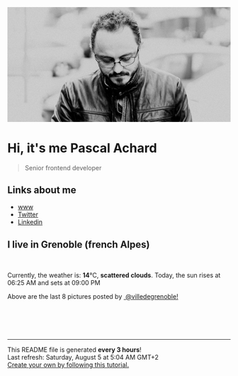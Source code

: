 ![Pascal Achard](./images/photo-pascal-achard.jpg)
# Hi, it's me Pascal Achard
> Senior frontend developer

## Links about me
- [www](https://www.pascal-achard.com)
- [Twitter](https://twitter.com/botmaster)
- [Linkedin](http://www.linkedin.com/in/pascal-achard)


## I live in Grenoble (french Alpes)
<img src="https://openweathermap.org/img/wn/03n@2x.png" alt="">

Currently, the weather is: **14**°C, **scattered clouds**.
Today, the sun rises at 06:25 AM and sets at 09:00 PM

Above are the last 8 pictures posted by <a href="https://www.instagram.com/villedegrenoble/" target="_blank"><img alt="" src="https://upload.wikimedia.org/wikipedia/commons/thumb/e/e7/Instagram_logo_2016.svg/1024px-Instagram_logo_2016.svg.png" width="20"/> @villedegrenoble!</a>

<p style="display: flex; flex-wrap: wrap; gap: 20px;">
        <img src="https://cdn1.picuki.com/hosted-by-instagram/q/0exhNuNYnjBcaS3SYdxKjf8AzPRyWgxSZ60STLepjSVmIR1vLHOapZA0mpCl6yRxIwVgFDeSYzxl7I0iUFhQCz18PULcTryKRDhV6K6cU+rN1D1u8pFjl7w9LH0YZHGo8sUrUgmYdSgIGaYDG7uo%7C%7CegT+OXucjcGoDSMNbdEnzdttdCwFahlza4lsfe4kx2xu5xncG114WNxahlw5OLUqQUCSKnjMcF6saR5UvoKmMZWpr6gmCG2GGM5b295BTGS9IjOkqg8iyDXdzQspjD3FO8EIU8hjl246i44ooMijr+mHYdm+MZgjonZH0lBWmhm+jVBocW+xzTsSUGI%7C%7CgVRwGKOlf7kNPEu+8WgGtKbcdnwlXSZaoT7TK5ueFA5IdnSWHH9LO2QKJgMptJlDtR+5lak1g+CJrii8RQ3CzAX1WCvX8ciYKzb+6GnzWTZhmDWolRuxJo=.jpeg" alt="" width="200"/>
        <img src="https://cdn1.picuki.com/hosted-by-instagram/q/0exhNuNYnjBcaS3SYdxKjf8AzPR0Wg9SZ60STLepjSVmIR1vLHOapZA0mpCl6yRxIwVgFDeSYzxm4IwiU1xYCj18PULcQbSNSjxc7KSRVevN0jRj95Bkl789JHUWY3+s8cIuVgmYdSgIGaYDG7uo%7C%7CegU++XucjcGpTCMNbdBmzdttdCwFahlza4lsfe4kx2xu5xncG114WNxahlw5OLUqQUCSKnjMcF6saR5UvoKmMZQpr2gmCG2GGM5b295BTGS9IjOkqg8iyDXdzQspjD3Ee8EIU8hjl246iI%7C%7C5Yt9iteKJbw5+MZ1u%7C%7CDTak9BWmhm+jVBocW+xzTsSUGI%7C%7CgVRwGKOlf7kNPEu+8WgGtKbd9%7C%7Cx6yDYOb3SQZpVC3M5J9COAwrKOd+YXoVfgr1+LPFcx1bjpVGHQZX10hQ3CzAX1WCvXspVYdjb+6GnzWTZhmDWolRuxJo=.jpeg" alt="" width="200"/>
        <img src="https://cdn1.picuki.com/hosted-by-instagram/q/0exhNuNYnjBcaS3SYdxKjf8AzPRyWgxSZ60STLepjSVmIR1vLHOapZA0mpCl6yRxIwVgFDeSYzxm4I0tUltRAj18PUPWSrWLRD9R6qycXebN1j1j%7C%7CJZmnb89L3QfYHOp%7C%7C8MsVQmYdSgIGaYDG7uo%7C%7CesJ+fjrcjcFrjOMNbRKmDdttdCwFahlza4lsfe4kx2xu5xncG114WNxahlw5OLUqQUCSKnjMcF6saR5UvoKmMZWpr6gmCG2GGM5b295BTGS9IjOkqg8iyDXdzQspjD3FO8EIU8hjl246iEnhaokr7+kOpw1+MZhn4nvTjNBWmhm+jVBocW+xzTsSUGI%7C%7CgVRwGKOlf7kNPEu+8WgGtKbd%7C%7CHiynbMSeD5QJJAXiNCUeTDd3jNDtaRKP1fqdpBCdZL+gyn3DzqObL4igQ3CzAX1WCvXsYpFaTb+6GnzWTZhmDWolRuxJo=.jpeg" alt="" width="200"/>
        <img src="https://cdn1.picuki.com/hosted-by-instagram/q/0exhNuNYnjBcaS3SYdxKjf8AzPR0Wg9SZ60STLepjSVmIR1vLHOapZA0mpCl6yRxIwVgFDeSYzxm54IvVlxTCz18PUDcTryASz9S56ufUe%7C%7CN0jxm9ZNgkbk1JXweYnas8sYqUAmYdSgIGaYDG7uo%7C%7CesJ+fjrcjcFrjOMNbRKmDdttdCwFahlza4lsfe4kx2xu5xncG114WNxahlw5OLUqQUCSKnjMcF6saR5UvoKmMZQpr2gmCG2GGM5b295BTGS9IjOkqg8iyDXdzQspjD3Ee8EIU8hjl246jUonooIo4+kMKo9+MZ1tpblST9BWmhm+jVBocW+xzTsSUGI%7C%7CgVRwGKOlf7kNPEu+8WgGtKbd+7x4XfQT5vLH+9WTFwOAqjedmr1H6CCVZh+u5h3Hqpt00+04DaTObbxxSI3CzAX1WCvXbFTYNjb+6GnzWTZhmDWolRuxJo=.jpeg" alt="" width="200"/>
        <img src="https://cdn1.picuki.com/hosted-by-instagram/q/0exhNuNYnjBcaS3SYdxKjf8AzPRyWgxSZ60STLepjSVmIR1vLHOapZA0mpCl6yRxIwVgFDeSYzxm54gvWV9VDj18PUHWQLaMTDhQ7q+YUuzN0jNl9pBhkrYwKnAbZH6t88QuVgmYdSgIGaYDG7uo%7C%7CesJ+frtcj8FoC2bNLIT9zJBpY6uSKVKz8B13bHR1Bv9vdBhYgJE8VQpMBQ7odLUvj8ESLn2IM8n6PA5RbMCg8kW%7C%7C+7piSS1X24ldihBGTOguYrVwr9T1mXXejYH9GmkGoUMG304qVOWnyIyk7R3grWDBrwr3Po17IH4fTcED3tKhjVPsdK+lCGQPy38mUxanjCD%7C%7CZK3UfQ3qZPnFvuzUdXm2hnhbbSHOax5Sk4OLqnkeGnEGOeaP+J1wK5JJqFL21nz%7C%7CwPgIuTQjjJUVGMMvDqIM4F5R6DFxvzxpiE=.jpeg" alt="" width="200"/>
        <img src="https://cdn1.picuki.com/hosted-by-instagram/q/0exhNuNYnjBcaS3SYdxKjf8AzPR0WgxSZ60STLepjSVmIR1vLHOapZA0mpCl6yRxIwVgFDeSYzxm54gvWVVRAj18PUHWQLWLTz9T7aidVOvN1zxh8ZNolbk1JXUbZHWp8sAtUQmYdSgIGaYDG7uo+qhT5aGuO1lQpTb9d7JGmC4E5ZObS6olhMF4pJ2Jg3Tt%7C%7C9kiJzJE5m4vMAQusNyP52tEX%7C%7CD+O8BnsaBwVLYBxMQK5qnRlSaHEmw+Jj8uR3agtIj+kOYA2Du6UA0bo3u1X7FrDnQhg3uVnx53t4gj1aSNBdxuiekZkIH2bSAEXG428Fk71pu1ynOdV0Gv%7C%7CFJh9HHm2KCffaoBh8DWCqq+fuP5+TXYbKP7AK5fckgYOPqCeF3GePq5Jd8fmY4SSqxqhn2X01b7S7734wB4AGgSgWfeWMQ=.jpeg" alt="" width="200"/>
        <img src="https://cdn1.picuki.com/hosted-by-instagram/q/0exhNuNYnjBcaS3SYdxKjf8AzPR0WgxSZ60STLepjSVmIR1vLHOapZA0mpCj4yRwKwVlASuRYzxm54oqU15SCT1zOkbeQLaOTjhX66mdXeykvDNg8JRhk7g8JXAYY3+r8sUpXWGpNWwSDv5PHL%7C%7Clo7gX5vnmbCgCpDOMM7ZCyQlWotfpUrJy9ZRxt52U1h+189JldHt1%7C%7CGgeLF11sd7VpC4PUuC9NNx18OwmCLQIhM4L+PvvnDe5HCMpdGM4KD6chYjAi7NS1XuuSzs7xG6vRPRjeB8Tigy6mU5jg60W0db6Atp0n%7C%7Cs8vP32Y1dWXDx8hTVPsbX7lCDPNTfkigVdyz2DkoyQdNworZf+ddrLcfDL6wX1RavcMZ1Db0BbFuXsVHLtcMO6F+dvmqV1BfEe5wuytgm4Keag%7C%7CzUoUWQcxQuFD61jSvnAnK33pyOG.jpeg" alt="" width="200"/>
        <img src="https://cdn1.picuki.com/hosted-by-instagram/q/0exhNuNYnjBcaS3SYdxKjf8AzPR0WgxSZ60STLepjSVmIR1vLHOapZA0mpCl6yRxIwVgFDeSYzxm54goVFRQAz18PUHbSbCJTDtV7KqdUu%7C%7CN1zFm955knbgyKnMaZX+u9cctVAmYdSgIGaYDG7uo+qhT5aGuO1lQpTb9d7JGmC4E5ZObS6olhMF4pJ2Jg3Tt%7C%7C9kiJzJE5m4vMAQusNyP52tEX%7C%7CD+O8BnsaBwVLYBxMQK5qnRlSaHEmw+Jj8uR3agtIj+kOYA2AXmfxkz8Tm3H6pjDnRTl3mvjTB3t4gj1aSNBdxuiekZkIH2bSAEXG428Fk71pu1ynOdV0Gv+3xK8ULa5JydStc8pKrEKuavePH%7C%7C73iTb7TnB7UUeEUpNdvVS2DFFaegCPkfmY4SSqxqhQ3hqCX7S7734wB4AGgSgWfeWMQ=.jpeg" alt="" width="200"/>
</p>

------------
<p>This README file is generated <b>every 3 hours</b>!
    <br />Last refresh: Saturday, August 5 at 5:04 AM GMT+2
    <br /><a href="https://medium.com/@th.guibert/how-to-create-a-self-updating-readme-md-for-your-github-profile-f8b05744ca91">Create your own by following this tutorial.</a>
</p>
<p><a href="https://github.com/botmaster/botmaster/actions/workflows/main.yaml"><img alt="" src="https://github.com/botmaster/botmaster/actions/workflows/main.yaml/badge.svg" /></a></p>

